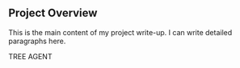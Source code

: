 ## Project Overview

This is the main content of my project write-up. I can write detailed paragraphs here.

TREE AGENT
